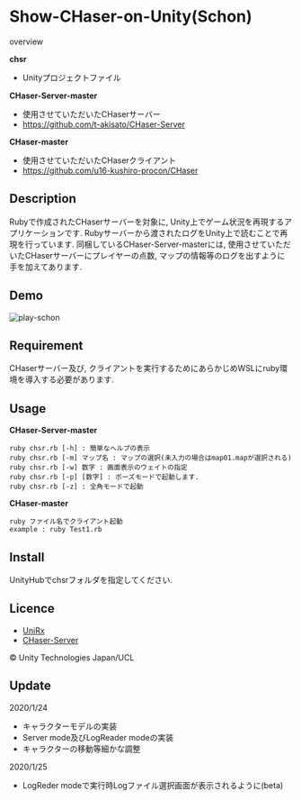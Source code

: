 Show-CHaser-on-Unity(Schon)
====

overview

**chsr**
* Unityプロジェクトファイル

**CHaser-Server-master**
* 使用させていただいたCHaserサーバー
* https://github.com/t-akisato/CHaser-Server

**CHaser-master**
* 使用させていただいたCHaserクライアント
* https://github.com/u16-kushiro-procon/CHaser

## Description
Rubyで作成されたCHaserサーバーを対象に, Unity上でゲーム状況を再現するアプリケーションです. 
Rubyサーバーから渡されたログをUnity上で読むことで再現を行っています. 
同梱しているCHaser-Server-masterには, 使用させていただいたCHaserサーバーにプレイヤーの点数, マップの情報等のログを出すように手を加えてあります. 

## Demo
![play-schon](https://user-images.githubusercontent.com/15669383/72806547-c1a91280-3c98-11ea-9192-5863e911f2c8.gif)

## Requirement
CHaserサーバー及び, クライアントを実行するためにあらかじめWSLにruby環境を導入する必要があります. 

## Usage

**CHaser-Server-master**
```
ruby chsr.rb [-h] : 簡単なヘルプの表示
ruby chsr.rb [-m] マップ名 : マップの選択(未入力の場合はmap01.mapが選択される)
ruby chsr.rb [-w] 数字 : 画面表示のウェイトの指定
ruby chsr.rb [-p] [数字] : ポーズモードで起動します. 
ruby chsr.rb [-z] : 全角モードで起動
```

**CHaser-master**
```
ruby ファイル名でクライアント起動
example : ruby Test1.rb
```

## Install
UnityHubでchsrフォルダを指定してください. 

## Licence
* [UniRx](https://github.com/neuecc/UniRx/blob/master/LICENSE)
* [CHaser-Server](https://github.com/t-akisato/CHaser-Server/blob/master/LICENSE)

© Unity Technologies Japan/UCL

## Update
2020/1/24
* キャラクターモデルの実装
* Server mode及びLogReader modeの実装
* キャラクターの移動等細かな調整

2020/1/25
* LogReder modeで実行時Logファイル選択画面が表示されるように(beta)

